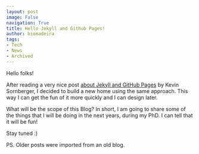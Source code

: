 ```yaml
---
layout: post
image: False
navigation: True
title: Hello Jekyll and Github Pages!
author: biomadeira
tags:
- Tech
- News
- Archived
---
```

Hello folks!

After reading a very nice post
[about Jekyll and GitHub Pages](http://www.ksornberger.com/blog/blogging-with-jekyll-and-github/) by Kevin Sornberger,
I decided to build a new home using the same approach. This way I can get the fun of it more quickly and I can design
later.

What will be the scope of this Blog? In short, I am going to share some of the things that I will be doing in the next 
years, during my PhD. I can tell that it will be fun!

Stay tuned :) 

PS. Older posts were imported from an old blog.
